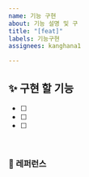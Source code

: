 ```yaml
---
name: 기능 구현
about: 기능 설명 및 구
title: "[feat]"
labels: 기능구현
assignees: kanghana1

---
```


## ✨ 구현 할 기능
- [ ] 
- [ ] 
- [ ] 

<br>

### 📕 레퍼런스
